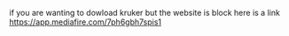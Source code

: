 if you are wanting to dowload kruker but the website is block here is a link https://app.mediafire.com/7ph6gbh7spis1
